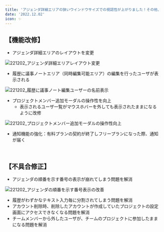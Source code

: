 ```yaml
---
title: 'アジェンダ詳細エリアの狭いウインドウサイズでの視認性が上がりました！その他、使い勝手をよくする機能改修、不具合の修正を行いました。'
date: '2022.12.02'
icon: ✨
---
```


## 【機能改修】
- アジェンダ詳細エリアのレイアウトを変更

![221202_アジェンダ詳細エリアレイアウト変更](https://user-images.githubusercontent.com/92074639/205574766-e95bc20d-e000-49a4-affe-507db27387e8.png)

- 履歴に議事ノートエリア（同時編集可能エリア）の編集を行ったユーザが表示される

![221202_履歴に議事ノート編集ユーザーの名前表示](https://user-images.githubusercontent.com/92074639/205574996-e844c198-42b8-4281-be83-9a00e3aed892.png)

- プロジェクトメンバー追加モーダルの操作性を向上
  - 表示されるユーザ一覧がマウスホバーを外しても表示されたままになるように改修

![221202_プロジェクトメンバー追加モーダルの操作性向上](https://user-images.githubusercontent.com/92074639/205575306-4e0412fb-200a-4c17-b00b-49950ae72864.png)

- 通知機能の強化：有料プランの契約が終了しフリープランになった際、通知が届く

<br>

## 【不具合修正】

- アジェンダの順番を示す番号の表示が崩れてしまう問題を解消

![221202_アジェンダの順番を示す番号表示の改善](https://user-images.githubusercontent.com/92074639/205575902-2dcc9e26-ab13-4dc3-a982-df0866740cca.png)

- 履歴がわずかなテキスト入力毎に分割されてしまう問題を解消
- アカウント削除時、削除したアカウントが作成していたプロジェクトの設定画面にアクセスできなくなる問題を解消
- チームメンバーから外したユーザが、チームのプロジェクトに参加したままになる問題を解消
